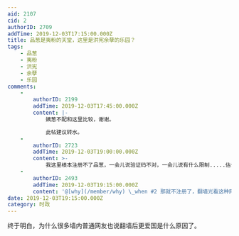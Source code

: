 ```yaml
---
aid: 2107
cid: 2
authorID: 2709
addTime: 2019-12-03T17:15:00.000Z
title: 品葱是夷粉的天堂，这里是洪宪余孽的乐园？
tags:
    - 品葱
    - 夷粉
    - 洪宪
    - 余孽
    - 乐园
comments:
    -
        authorID: 2199
        addTime: 2019-12-03T17:45:00.000Z
        content: |-
            姨葱不配和这里比较，谢谢。

            此帖建议转水。
    -
        authorID: 2723
        addTime: 2019-12-03T19:00:00.000Z
        content: >-
            我这里根本注册不了品葱，一会儿说验证码不对，一会儿说有什么限制.....估计我的ip早已进了他们的黑名单，只因我在批评共匪的同时也批评了某些反共人士。
    -
        authorID: 2493
        addTime: 2019-12-03T19:15:00.000Z
        content: '@[why](/member/why) \_when #2 那就不注册了，翻墙光看这种网站还翻墙干什么，哈哈'
date: 2019-12-03T19:15:00.000Z
category: 时政
---
```


终于明白，为什么很多墙内普通网友也说翻墙后更爱国是什么原因了。
